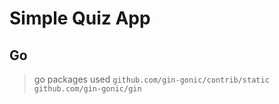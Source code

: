 # Simple Quiz App

## Go

> go packages used
> `github.com/gin-gonic/contrib/static`
> `github.com/gin-gonic/gin`